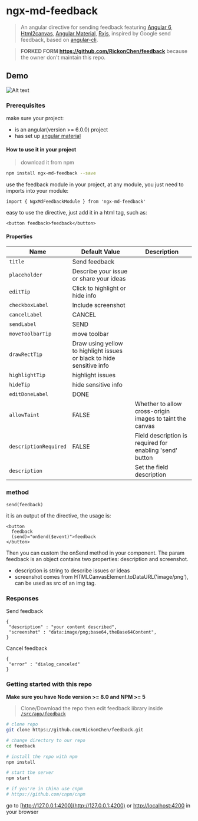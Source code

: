 # ngx-md-feedback
> An angular directive for sending feedback featuring [Angular 6](https://angular.io), [Html2canvas](https://html2canvas.hertzen.com/), [Angular Material](https://material.angular.io), [Rxjs](https://rxjs-dev.firebaseapp.com/), inspired by Google send feedback, based on [angular-cli](https://github.com/angular/angular-cli).

> **FORKED FORM https://github.com/RickonChen/feedback** because the owner don't maintain this repo.
## Demo
![Alt text](/../screenshots/feedback.gif?raw=true "overview")

### Prerequisites
make sure your project:
* is an angular(version >= 6.0.0) project
* has set up [angular material](https://github.com/angular/material2/blob/master/guides/getting-started.md)

#### How to use it in your project
> download it from npm

```bash
npm install ngx-md-feedback --save
```

use the feedback module in your project, at any module, you just need to imports into your module:
```es6
import { NgxMdFeedbackModule } from 'ngx-md-feedback'
```

easy to use the directive, just add it in a html tag, such as:
```
<button feedback>feedback</button>
```

#### Properties

| Name             | Default Value                                                         | Description
|------------------|-----------------------------------------------------------------------|-----------------------------------------------------------------------|
| `title`          | Send feedback                                                         |                                                                       |
| `placeholder`    | Describe your issue or share your ideas                               |                                                                       |
| `editTip`        | Click to highlight or hide info                                       |                                                                       |
| `checkboxLabel`  | Include screenshot                                                    |                                                                       |
| `cancelLabel`    | CANCEL                                                                |                                                                       |
| `sendLabel`      | SEND                                                                  |                                                                       |
| `moveToolbarTip` | move toolbar                                                          |                                                                       |
| `drawRectTip`    | Draw using yellow to highlight issues or black to hide sensitive info |                                                                       |
| `highlightTip`   | highlight issues                                                      |                                                                       |
| `hideTip`        | hide sensitive info                                                   |                                                                       |
| `editDoneLabel`  | DONE                                                                  |                                                                       |
| `allowTaint`     | FALSE                                                                 |  Whether to allow cross-origin images to taint the canvas             |
| `descriptionRequired` | FALSE                                                            | Field description is required for enabling 'send' button              |
| `description` |                                                             | Set the field description              |

### method

```
send(feedback)
```

it is an output of the directive, the usage is:

```
<button 
  feedback 
  (send)="onSend($event)">feedback
</button>
```
Then you can custom the onSend method in your component.
The param feedback is an object contains two properties: description and screenshot.
* description is string to describe issues or ideas
* screenshot comes from HTMLCanvasElement.toDataURL('image/png'), can be used as src of an img tag.

### Responses

Send feedback
```
{
 "description" : "your content described",
 "screenshot" : "data:image/png;base64,theBase64Content",
}
```

Cancel feedback
```
{
 "error" : "dialog_canceled"
}
```


### Getting started with this repo
**Make sure you have Node version >= 8.0 and NPM >= 5**
> Clone/Download the repo then edit feedback library inside [`/src/app/feedback`](/src/app/feedback)

```bash
# clone repo
git clone https://github.com/RickonChen/feedback.git

# change directory to our repo
cd feedback

# install the repo with npm
npm install

# start the server
npm start

# if you're in China use cnpm
# https://github.com/cnpm/cnpm
```
go to [http://127.0.0.1:4200](http://127.0.0.1:4200) or [http://localhost:4200](http://localhost:4200) in your browser
